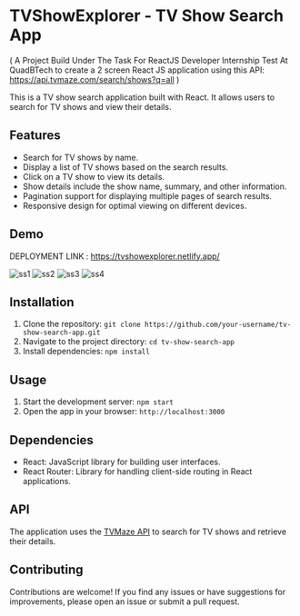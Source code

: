 
# TVShowExplorer -  TV Show Search App

( A Project Build Under The Task For ReactJS Developer Internship Test At QuadBTech to create a 2 screen React JS application using this 
API: https://api.tvmaze.com/search/shows?q=all )

This is a TV show search application built with React. It allows users to search for TV shows and view their details.

## Features

- Search for TV shows by name.
- Display a list of TV shows based on the search results.
- Click on a TV show to view its details.
- Show details include the show name, summary, and other information.
- Pagination support for displaying multiple pages of search results.
- Responsive design for optimal viewing on different devices.

## Demo

DEPLOYMENT LINK : https://tvshowexplorer.netlify.app/

![ss1](https://github.com/yashkhandelwal2203/TVShowExplorer/assets/84733088/b06d2ae6-bfb4-47e5-8b0a-b6837c80ce13)
![ss2](https://github.com/yashkhandelwal2203/TVShowExplorer/assets/84733088/0fea5af2-0b2f-42e1-8cad-a9f0e06e5eca)
![ss3](https://github.com/yashkhandelwal2203/TVShowExplorer/assets/84733088/c5b0abfd-54af-48eb-a525-48ee9a50a8cf)
![ss4](https://github.com/yashkhandelwal2203/TVShowExplorer/assets/84733088/3431c191-3371-4e27-9eb5-9f9f3d38c745)


## Installation

1. Clone the repository: `git clone https://github.com/your-username/tv-show-search-app.git`
2. Navigate to the project directory: `cd tv-show-search-app`
3. Install dependencies: `npm install`

## Usage

1. Start the development server: `npm start`
2. Open the app in your browser: `http://localhost:3000`

## Dependencies

- React: JavaScript library for building user interfaces.
- React Router: Library for handling client-side routing in React applications.

## API

The application uses the [TVMaze API](https://www.tvmaze.com/api) to search for TV shows and retrieve their details.

## Contributing

Contributions are welcome! If you find any issues or have suggestions for improvements, please open an issue or submit a pull request.



